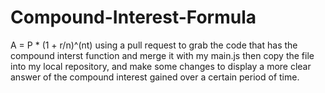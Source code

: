 # Compound-Interest-Formula
A = P * (1 + r/n)^(nt)
using a pull request to grab the code that has the compound interst function and merge it with my main.js
then copy the file into my local repository, and make some changes to display a more clear answer of the compound
interest gained over a certain period of time. 
